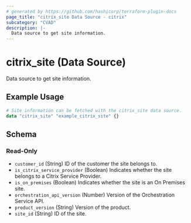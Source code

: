 ```yaml
---
# generated by https://github.com/hashicorp/terraform-plugin-docs
page_title: "citrix_site Data Source - citrix"
subcategory: "CVAD"
description: |-
  Data source to get site information.
---
```


# citrix_site (Data Source)

Data source to get site information.

## Example Usage

```terraform
# Site information can be fetched with the citrix_site data source.
data "citrix_site" "example_citrix_site" {}
```

<!-- schema generated by tfplugindocs -->
## Schema

### Read-Only

- `customer_id` (String) ID of the customer the site belongs to.
- `is_citrix_service_provider` (Boolean) Indicates whether the site belongs to a Citrix Service Provider.
- `is_on_premises` (Boolean) Indicates whether the site is an On Premises site.
- `orchestration_api_version` (Number) Version of the Orchestration Service API.
- `product_version` (String) Version of the product.
- `site_id` (String) ID of the site.